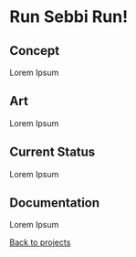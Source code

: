 # Run Sebbi Run!

## Concept

Lorem Ipsum

## Art 

Lorem Ipsum

## Current Status

Lorem Ipsum

## Documentation

Lorem Ipsum



[Back to projects](projects.md)
